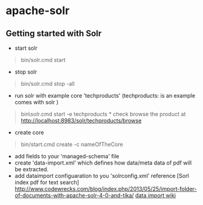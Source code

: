 # apache-solr
## Getting started with Solr
* start solr
> bin/solr.cmd start
* stop solr
> bin/solr.cmd stop -all
* run solr with example core 'techproducts' (techproducts: is an example comes with solr )
> bin\solr.cmd start -e techproducts
	* check browse the product at [http://localhost:8983/solr/techproducts/browse](http://localhost:8983/solr/techproducts/browse)
* create core
> bin/start.cmd create -c nameOfTheCore
* add fields to your 'managed-schema' file
* create 'data-import.xml' which defines how data/meta data of pdf will be extracted.
* add dataimport configuaration to you 'solrconfig.xml'
reference
[Sorl index pdf for text search] http://www.codewrecks.com/blog/index.php/2013/05/25/import-folder-of-documents-with-apache-solr-4-0-and-tika/
[data import wiki](https://cwiki.apache.org/confluence/display/solr/Uploading+Structured+Data+Store+Data+with+the+Data+Import+Handler)